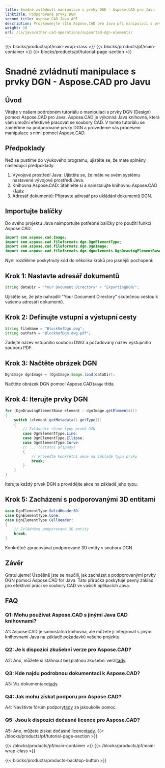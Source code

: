 ```yaml
---
title: Snadné zvládnutí manipulace s prvky DGN - Aspose.CAD pro Javu
linktitle: Podporované prvky DGN
second_title: Aspose.CAD Java API
description: Prozkoumejte sílu Aspose.CAD pro Java při manipulaci s prvky DGN bez námahy. Náš průvodce krok za krokem zajišťuje bezproblémovou integraci pro zpracování souborů CAD.
weight: 10
url: /cs/java/other-cad-operations/supported-dgn-elements/
---
```


{{< blocks/products/pf/main-wrap-class >}}
{{< blocks/products/pf/main-container >}}
{{< blocks/products/pf/tutorial-page-section >}}

# Snadné zvládnutí manipulace s prvky DGN - Aspose.CAD pro Javu

## Úvod

Vítejte v našem podrobném tutoriálu o manipulaci s prvky DGN (Design) pomocí Aspose.CAD pro Java. Aspose.CAD je výkonná Java knihovna, která vám umožní efektivně pracovat se soubory CAD. V tomto tutoriálu se zaměříme na podporované prvky DGN a provedeme vás procesem manipulace s nimi pomocí Aspose.CAD.

## Předpoklady

Než se pustíme do výukového programu, ujistěte se, že máte splněny následující předpoklady:

1. Vývojové prostředí Java: Ujistěte se, že máte ve svém systému nastavené vývojové prostředí Java.
2.  Knihovna Aspose.CAD: Stáhněte si a nainstalujte knihovnu Aspose.CAD z[tady](https://releases.aspose.com/cad/java/).
3. Adresář dokumentů: Připravte adresář pro ukládání dokumentů DGN.

## Importujte balíčky

Do svého projektu Java naimportujte potřebné balíčky pro použití funkcí Aspose.CAD:

```java
import com.aspose.cad.Image;
import com.aspose.cad.fileformats.dgn.DgnElementType;
import com.aspose.cad.fileformats.dgn.DgnImage;
import com.aspose.cad.fileformats.dgn.dgnelements.DgnDrawingElementBase;
```

Nyní rozdělíme poskytnutý kód do několika kroků pro jasnější pochopení:

## Krok 1: Nastavte adresář dokumentů

```java
String dataDir = "Your Document Directory" + "ExportingDGN/";
```

Ujistěte se, že jste nahradili "Your Document Directory" skutečnou cestou k vašemu adresáři dokumentů.

## Krok 2: Definujte vstupní a výstupní cesty

```java
String fileName = "BlockRefDgn.dwg";
String outPath = "BlockRefDgn.dwg.pdf";
```

Zadejte název vstupního souboru DWG a požadovaný název výstupního souboru PDF.

## Krok 3: Načtěte obrázek DGN

```java
DgnImage dgnImage = (DgnImage)Image.load(dataDir);
```

 Načtěte obrázek DGN pomocí Aspose.CAD`Image` třída.

## Krok 4: Iterujte prvky DGN

```java
for (DgnDrawingElementBase element : dgnImage.getElements())
{
    switch (element.getMetadata().getType())
    {
        // Zvládněte různé typy prvků DGN
        case DgnElementType.Line:
        case DgnElementType.Ellipse:
        case DgnElementType.Curve:
        // ... (ostatní případy)
        {
            // Proveďte konkrétní akce na základě typu prvku
            break;
        }
    }
}
```

Iterujte každý prvek DGN a provádějte akce na základě jeho typu.

## Krok 5: Zacházení s podporovanými 3D entitami

```java
case DgnElementType.SolidHeader3D:
case DgnElementType.Cone:
case DgnElementType.CellHeader:
{
    // Zvládněte podporované 3D entity
    break;
}
```

Konkrétně zpracovávat podporované 3D entity v souboru DGN.

## Závěr

Gratulujeme! Úspěšně jste se naučili, jak zacházet s podporovanými prvky DGN pomocí Aspose.CAD for Java. Tato příručka poskytuje pevný základ pro efektivní práci se soubory CAD ve vašich aplikacích Java.

## FAQ

### Q1: Mohu používat Aspose.CAD s jinými Java CAD knihovnami?

A1: Aspose.CAD je samostatná knihovna, ale můžete ji integrovat s jinými knihovnami Java na základě požadavků vašeho projektu.

### Q2: Je k dispozici zkušební verze pro Aspose.CAD?

 A2: Ano, můžete si stáhnout bezplatnou zkušební verzi[tady](https://releases.aspose.com/).

### Q3: Kde najdu podrobnou dokumentaci k Aspose.CAD?

 A3: Viz dokumentace[tady](https://reference.aspose.com/cad/java/).

### Q4: Jak mohu získat podporu pro Aspose.CAD?

 A4: Navštivte fórum podpory[tady](https://forum.aspose.com/c/cad/19) za jakoukoliv pomoc.

### Q5: Jsou k dispozici dočasné licence pro Aspose.CAD?

 A5: Ano, můžete získat dočasné licence[tady](https://purchase.aspose.com/temporary-license/).
{{< /blocks/products/pf/tutorial-page-section >}}

{{< /blocks/products/pf/main-container >}}
{{< /blocks/products/pf/main-wrap-class >}}

{{< blocks/products/products-backtop-button >}}
